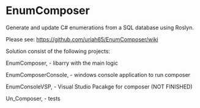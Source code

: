 # EnumComposer
Generate and update C# enumerations from a SQL database using Roslyn.

 Please see: https://github.com/uriah65/EnumComposer/wiki
 
 Solution consist of the following projects:
 
 EnumComposer, - libarry with the main logic
 
 EnumComposerConsole, - windows console application to run composer
 
 EnumConsoleVSP, - Visual Studio Pacakge for composer (NOT FINISHED)
 
 Un_Composer, - tests
